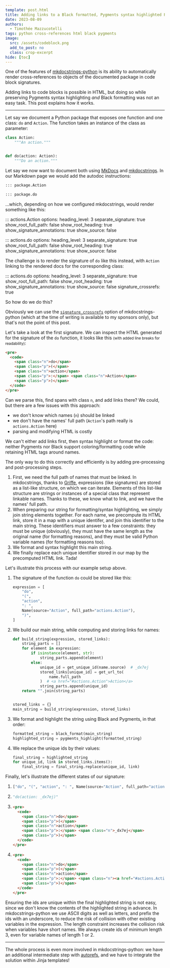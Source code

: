 ```yaml
---
template: post.html
title: Adding links to a Black formatted, Pygments syntax highlighted Python code block
date: 2023-08-09
authors:
  - Timothée Mazzucotelli
tags: python cross-references html black pygments
image:
  src: /assets/codeblock.png
  add_to_post: no
  class: crop-excerpt
hide: [toc]
---
```


<style>
  .doc-object {
    border: 4px solid var(--md-typeset-table-color);
    padding-left: 16px;
    padding-right: 16px;
  }
</style>

One of the features of [mkdocstrings-python] is its ability to automatically render cross-references to objects of the documented package in code block signatures.

Adding links to code blocks is possible in HTML, but doing so while preserving Pygments syntax highlighting *and* Black formatting was not an easy task. This post explains how it works.

<!--more-->

---

Let say we document a Python package that exposes one function and one class: `do` and `Action`. The function takes an instance of the class as parameter:

```python
class Action:
    """An action."""


def do(action: Action):
    """Do an action."""
```

Let say we now want to document both using [MkDocs] and [mkdocstrings]. In our Markdown page we would add the autodoc instructions:

```md
::: package.Action

::: package.do
```

...which, depending on how we configured mkdocstrings, would render something like this:

::: actions.Action
    options:
      heading_level: 3
      separate_signature: true
      show_root_full_path: false
      show_root_heading: true
      show_signature_annotations: true
      show_source: false

::: actions.do
    options:
      heading_level: 3
      separate_signature: true
      show_root_full_path: false
      show_root_heading: true
      show_signature_annotations: true
      show_source: false

The challenge is to render the signature of `do` like this instead, with `Action` linking to the rendered docs for the corresponding class:

::: actions.do
    options:
      heading_level: 3
      separate_signature: true
      show_root_full_path: false
      show_root_heading: true
      show_signature_annotations: true
      show_source: false
      signature_crossrefs: true

So how do we do this?

Obviously we can use the [`signature_crossrefs`](https://mkdocstrings.github.io/python/usage/configuration/signatures/#signature_crossrefs) option of mkdocstrings-python (which at the time of writing is available to my sponsors only), but that's not the point of this post.

Let's take a look at the first signature. We can inspect the HTML generated for the signature of the `do` function, it looks like this <small>(with added line breaks for readability)</small>:

```html
<pre>
  <code>
    <span class="n">do</span>
    <span class="p">(</span>
    <span class="n">action</span>
    <span class="p">:</span> <span class="n">Action</span>
    <span class="p">)</span>
  </code>
</pre>
```

Can we parse this, find spans with class `n`, and add links there? We could, but there are a few issues with this approach:

- we don't know which names (`n`) should be linked
- we don't have the names' full path (`Action`'s path really is `actions.Action` here)
- parsing and modifying HTML is costly

We can't either add links first, then syntax highlight or format the code: neither Pygments nor Black support coloring/formatting code while retaining HTML tags around names.

The only way to do this correctly and efficiently is by adding pre-processing and post-processing steps.

1. First, we need the full path of names that must be linked. In mkdocstrings, thanks to [Griffe], expressions (like signatures) are stored as a list-like structure, on which we can iterate. Elements of this list-like structure are strings or instances of a special class that represent linkable names. Thanks to these, we know what to link, and we have the names' full path.
2. When preparing our string for formatting/syntax highlighting, we simply join string elements together. For each name, we precompute its HTML link, store it in a map with a unique identifer, and join this identifier to the main string. These identifiers must answer to a few constraints: they must be unique (obviously), they must have the same length as the original name (for formatting reasons), and they must be valid Python variable names (for formatting reasons too).
3. We format and syntax highlight this main string.
4. We finally replace each unique identifier stored in our map by the precomputed HTML link. Tada!

Let's illustrate this process with our example setup above.

1. The signature of the function `do` could be stored like this:

    ```python
    expression = [
        "do",
        "(",
        "action",
        ": ",
        Name(source="Action", full_path="actions.Action"),
        ")",
    ]
    ```

2. We build our main string, while computing and storing links for names:

    ```python
    def build_string(expression, stored_links):
        string_parts = []
        for element in expression:
            if isinstance(element, str):
                string_parts.append(element)
            else:
                unique_id = get_unique_id(name.source)  # _dx7ej
                stored_links[unique_id] = get_url_to(
                    name.full_path
                )  # <a href="#actions.Action">Action</a>
                string_parts.append(unique_id)
        return "".join(string_parts)


    stored_links = {}
    main_string = build_string(expression, stored_links)
    ```

3. We format and highlight the string using Black and Pygments, in that order:

    ```python
    formatted_string = black_format(main_string)
    highlighted_string = pygments_highlight(formatted_string)
    ```

4. We replace the unique ids by their values:

    ```python
    final_string = highlighted_string
    for unique_id, link in stored_links.items():
        final_string = final_string.replace(unique_id, link)
    ```

Finally, let's illustrate the different states of our signature:

1. 
    ```python
    ["do", "(", "action", ": ", Name(source="Action", full_path="actions.Action"), ")"]
    ```
2. 
    ```python
    "do(action: _dx7ej)"
    ```
3. 
    ```html    
    <pre>
      <code>
        <span class="n">do</span>
        <span class="p">(</span>
        <span class="n">action</span>
        <span class="p">:</span> <span class="n">_dx7ej</span>
        <span class="p">)</span>
      </code>
    </pre>
    ```
4. 
    ```html    
    <pre>
      <code>
        <span class="n">do</span>
        <span class="p">(</span>
        <span class="n">action</span>
        <span class="p">:</span> <span class="n"><a href="#actions.Action">Action</a></span>
        <span class="p">)</span>
      </code>
    </pre>
    ```

Ensuring the ids are unique within the final highlighted string is not easy, since we don't know the contents of the highlighted string in advance. In mkdocstrings-python we use ASCII digits as well as letters, and prefix the ids with an underscore, to reduce the risk of collision with other existing variables in the expression. The length constraint increases the collision risk when variables have short names. We always create ids of minimum length 3, even for variable names of length 1 or 2.

---

The whole process is even more involved in mkdocstrings-python: we have an additional intermediate step with [autorefs], and we have to integrate the solution within Jinja templates!

[autorefs]: https://mkdocstrings.github.io/autorefs
[griffe]: https://mkdocstrings.github.io/griffe
[mkdocs]: https://www.mkdocs.org/
[mkdocstrings]: https://mkdocstrings.github.io
[mkdocstrings-python]: https://mkdocstrings.github.io/python
